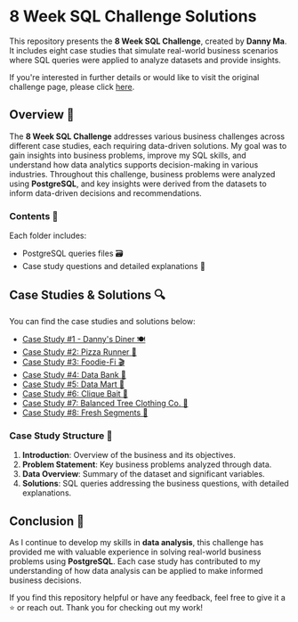 # 8 Week SQL Challenge Solutions 

This repository presents the **8 Week SQL Challenge**, created by **Danny Ma**. It includes eight case studies that simulate real-world business scenarios where SQL queries were applied to analyze datasets and provide insights. 

If you're interested in further details or would like to visit the original challenge page, please click [here](https://8weeksqlchallenge.com/).

## Overview 📝

The **8 Week SQL Challenge** addresses various business challenges across different case studies, each requiring data-driven solutions. My goal was to gain insights into business problems, improve my SQL skills, and understand how data analytics supports decision-making in various industries. Throughout this challenge, business problems were analyzed using **PostgreSQL**, and key insights were derived from the datasets to inform data-driven decisions and recommendations.

### Contents 📂
Each folder includes:
- PostgreSQL queries files 🗃️
- Case study questions and detailed explanations 📑

## Case Studies & Solutions 🔍

You can find the case studies and solutions below:

- [Case Study #1 - Danny's Diner 🍽️](https://github.com/beyzabasarir/8-Week-SQL-Challenge/tree/main/Case%20Study%20%231-%20Danny's%20Diner)
- [Case Study #2: Pizza Runner 🍕](https://github.com/beyzabasarir/8-Week-SQL-Challenge/tree/main/Case%20Study%20%232-%20Pizza%20Runner)
- [Case Study #3: Foodie-Fi 🎬](https://github.com/beyzabasarir/8-Week-SQL-Challenge/tree/main/Case%20Study%20%233-%20Foodie-Fi)
- [Case Study #4: Data Bank 🏦](https://github.com/beyzabasarir/8-Week-SQL-Challenge/tree/main/Case%20Study%20%234-%20Data%20Bank)
- [Case Study #5: Data Mart 🛒](https://github.com/beyzabasarir/8-Week-SQL-Challenge/tree/main/Case%20Study%20%235-%20Data%20Mart)
- [Case Study #6: Clique Bait 📱](https://github.com/beyzabasarir/8-Week-SQL-Challenge/tree/main/Case%20Study%20%236-Clique%20Bait)
- [Case Study #7: Balanced Tree Clothing Co. 👗](https://github.com/beyzabasarir/8-Week-SQL-Challenge/tree/main/Case%20Study%20%237%20-%20Balanced%20Tree%20Clothing%20Co.)
- [Case Study #8: Fresh Segments 🍉](https://github.com/beyzabasarir/8-Week-SQL-Challenge/tree/main/Case%20Study%20%238%20-%20Fresh%20Segments)

### Case Study Structure 📖
1. **Introduction**: Overview of the business and its objectives.
2. **Problem Statement**: Key business problems analyzed through data.
3. **Data Overview**: Summary of the dataset and significant variables.
4. **Solutions**: SQL queries addressing the business questions, with detailed explanations.

## Conclusion 🎯

As I continue to develop my skills in **data analysis**, this challenge has provided me with valuable experience in solving real-world business problems using **PostgreSQL**. Each case study has contributed to my understanding of how data analysis can be applied to make informed business decisions. 

If you find this repository helpful or have any feedback, feel free to give it a ⭐ or reach out. Thank you for checking out my work!
